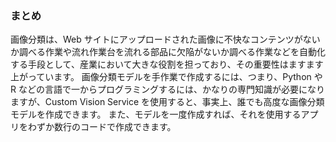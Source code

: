 ### <a name="summary"></a>まとめ

画像分類は、Web サイトにアップロードされた画像に不快なコンテンツがないか調べる作業や流れ作業台を流れる部品に欠陥がないか調べる作業などを自動化する手段として、産業において大きな役割を担っており、その重要性はますます上がっています。 画像分類モデルを手作業で作成するには、つまり、Python や R などの言語で一からプログラミングするには、かなりの専門知識が必要になりますが、Custom Vision Service を使用すると、事実上、誰でも高度な画像分類モデルを作成できます。 また、モデルを一度作成すれば、それを使用するアプリをわずか数行のコードで作成できます。